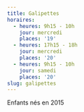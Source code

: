 ```yaml
---
title: Galipettes
horaires:
  - heures: 9h15 - 10h
    jour: mercredi
    places: '19'
  - heures: 17h15 - 18h
    jour: mercredi
    places: '20'
  - heures: 9h15 - 10h
    jour: samedi
    places: '20'
slug: galipettes
---
```

Enfants nés en 2015
